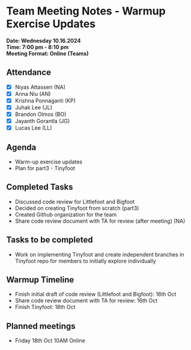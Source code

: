 # Team Meeting Notes - Warmup Exercise Updates

**Date: Wednesday 10.16.2024**\
**Time: 7:00 pm - 8:10 pm**\
**Meeting Format: Online (Teams)**

## Attendance

- [x] Niyas Attasseri (NA)
- [x] Anna Niu (AN)
- [x] Krishna Ponnaganti (KP)
- [x] Juhak Lee (JL)
- [x] Brandon Olmos (BO)
- [x] Jayanth Gorantla (JG)
- [x] Lucas Lee (LL)

## Agenda

- Warm-up exercise updates
- Plan for part3 - Tinyfoot

## Completed Tasks

- Discussed code review for Littlefoot and Bigfoot
- Decided on creating Tinyfoot from scratch (part3)
- Created Github organization for the team 
- Share code review document with TA for review (after meeting) (NA)

## Tasks to be completed

- Work on implementing Tinyfoot and create independent branches in Tinyfoot repo for members to initially explore individually

## Warmup Timeline

- Finish initial draft of code review (Littlefoot and Bigfoot): 16th Oct
- Share code review document with TA for review: 16th Oct
- Finish Tinyfoot: 18th Oct

## Planned meetings

- Friday 18th Oct 10AM Online